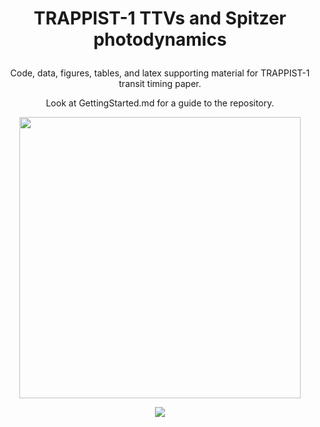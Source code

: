 
<h1>
  <p align="center">
  TRAPPIST-1 TTVs and Spitzer photodynamics
  </p>
</h1>
<p align="center">
Code, data, figures, tables, and latex supporting material for TRAPPIST-1 transit timing paper.
  </p>
<p align="center">
Look at GettingStarted.md for a guide to the repository.
  </p>
 <p align="center">
 
 <img width = "450" src="https://github.com/ericagol/TRAPPIST1_Spitzer/blob/master/Google_Doodle_TRAPPIST1.jpg?raw=true"/>
 </p>
 <p align="center">
  <a href="https://travis-ci.org/github/ericagol/TRAPPIST1_Spitzer/"><img src="https://travis-ci.org/ericagol/TRAPPIST1_Spitzer.svg?branch=master"/></a>
</p>
